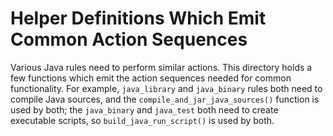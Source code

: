 # Helper Definitions Which Emit Common Action Sequences

Various Java rules need to perform similar actions. This directory holds a few
functions which emit the action sequences needed for common functionality.
For example, `java_library` and `java_binary` rules both need to compile Java
sources, and the `compile_and_jar_java_sources()` function is used by both; the
`java_binary` and `java_test` both need to create executable scripts, so
`build_java_run_script()` is used by both.
